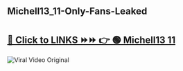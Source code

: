 
 ## Michell13_11-Only-Fans-Leaked

# <h2><a href="https://clipsfans.com/Michell13_11&ref=git">🔗 Click to LINKS ⏩⏩ 👉 🟢 Michell13 11 </a></h2>

<a href="https://clipsfans.com/Michell13_11&ref=git" rel="nofollow" data-target="animated-image.originalLink"><img src="https://i.ibb.co.com/xMMVF88/686577567.gif" alt="Viral Video Original" style="max-width: 100%; display: inline-block;" data-target="animated-image.originalImage"></a>
